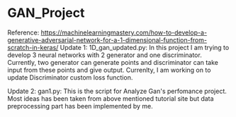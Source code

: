 # GAN_Project
Reference: https://machinelearningmastery.com/how-to-develop-a-generative-adversarial-network-for-a-1-dimensional-function-from-scratch-in-keras/
Update 1:
1D_gan_updated.py: In this project I am trying to develop 3 neural networks with 2 generator and one discriminator. Currently, two generator can
generate points and discriminator can take input from these points and give output. Currenlty, I am working on to update 
Discriminator custom loss function.

Update 2:
gan1.py: This is the script for Analyze Gan's perfomance project. Most ideas has been taken from above mentioned tutorial site but data preprocessing part has been implemented by me.
